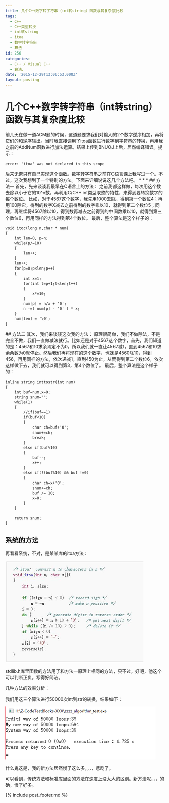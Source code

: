 ```yaml
---
title: 几个C++数字转字符串（int转string）函数与其复杂度比较
tags:
  - C++
  - C++类型转换
  - int转string
  - itoa
  - 数字转字符串
  - 算法
id: 256
categories:
  - C++ / Visual C++
  - 算法、
date: '2015-12-29T13:06:53.000Z'
layout: posting
---
```


# 几个C++数字转字符串（int转string）函数与其复杂度比较

前几天在做一道ACM题的时候，这道题要求我们对输入的2个数字逆序相加，再将它们的和逆序输出。当时我直接调用了itoa函数进行数字到字符串的转换，再用我之前的AddNum函数进行加法运算。结果上传到BNUOJ上后，居然编译错误。提示：

```text
error: 'itoa' was not declared in this scope
```

 后来无奈只有自己实现这个函数。数字转字符串之前在C语言课上我写过一个。不过，这次我想到了一个特别的方法。下面来详细说说这几个方法吧。 \* \* \*   \#\# 方法一 首先，先来谈谈我最早在C语言上的方法： 之前我都这样做，每次用这个数去除以小于它的10^n数，再利用C/C++ int类型取整的特性，来得到要转换数字的每个数位。 比如，对于4567这个数字，我先用1000去除，得到第一个数位4；再用100除它，得到的数字X减去之前得到的数字乘以10，就得到第二个数位5；同理，再继续将4567除以10，得到数再减去之前得到的中间数乘以10，就得到第三个数位6，再用同样的方法得到第4个数位。 最后，整个算法是这个样子的：

```text
void itoc(long n,char * num)
{
    int len=0, p=n;
    while(p/=10)
    {
        len++;
    }
    len++;
    for(p=0;p<len;p++)
    {
        int x=1;
        for(int t=p+1;t<len;t++)
        {
            x*=10;
        }
        num[p] = n/x + '0';
        n -=( num[p] - '0' ) * x;
    }
    num[len] = '\0';
}
```

   \#\# 方法二 其次，我们来谈谈这次我的方法： 原理很简单，我们不做除法，不是完全不做，我们一直做减法就行。比如还是对于4567这个数字，首先，我们知道的是：4567和10求余肯定不为0。所以我们就一直让4567减1，直到4567和10求余余数为0就停止。然后我们再将现在的这个数字，也就是4560除10，得到456，再用同样的方法，依次递减1，直到450为止，从而得到第二个数位6，依次这样做下去，我们就可以得到第3，第4个数位了。 最后，整个算法是这个样子的：

```text
inline string inttostr(int num)
{
    int buf=num,x=0;
    string snum="";
    while(1)
    {
        //if(buf==1)
        if(buf<10)
        {
            char ch=buf+'0';
            snum+=ch;
            break;
        }
        else if(buf%10)
        {
            buf--;
            x++;
        }
        else if(!(buf%10) && buf !=0)
        {
            char ch=x+'0';
            snum+=ch;
            buf /= 10;
            x=0;
        }
    }

    return snum;
}
```

## 系统的方法

再看看系统，不对，是某某库的itoa方法：

[![itoa\_1](https://raw.githubusercontent.com/ankanch/blog/master/images/wp-content/uploads/2015/12/itoa_1.jpg)](https://raw.githubusercontent.com/ankanch/blog/master/images/wp-content/uploads/2015/12/itoa_1.jpg)

stdlib.h库里函数的方法用了和方法一原理上相同的方法，只不过，好吧，他这个可以判断正负。写得好简洁。

几种方法的效率分析：

我们用这三个算法进行50000次int到str的转换，结果如下：

[![inttostr](https://raw.githubusercontent.com/ankanch/blog/master/images/wp-content/uploads/2015/12/inttostr.png)](https://raw.githubusercontent.com/ankanch/blog/master/images/wp-content/uploads/2015/12/inttostr.png)

什么鬼这是，我的新方法居然慢了这么多，，，，悲剧了。

可以看到，传统方法和标准库里面的方法在速度上没太大的区别。新方法呢，，，的确，慢了好多。



{% include post_footer.md %}